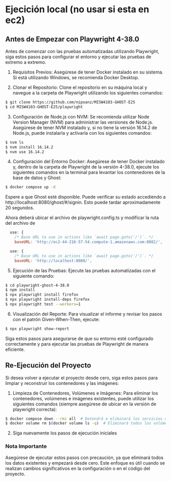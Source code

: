 # Ejecición local (no usar si esta en ec2)

## Antes de Empezar con Playwright 4-38.0
Antes de comenzar con las pruebas automatizadas utilizando Playwright, siga estos pasos para configurar el entorno y ejecutar las pruebas de extremo a extremo.
1. Requisitos Previos: 
Asegúrese de tener Docker instalado en su sistema. Si está utilizando Windows, se recomienda Docker Desktop.

2. Clonar el Repositorio: 
Clone el repositorio en su máquina local y navegue a la carpeta de Playwright utilizando los siguientes comandos: 
```bash
$ git clone https://github.com/nipoanz/MISW4103-GHOST-E25
$ cd MISW4103-GHOST-E25/playwright
```

3. Configuración de Node.js con NVM: 
Se recomienda utilizar Node Version Manager (NVM) para administrar las versiones de Node.js. Asegúrese de tener NVM instalado y, si no tiene la versión 16.14.2 de Node.js, puede instalarla y activarla con los siguientes comandos:
```bash
$ nvm ls
$ nvm install 16.14.2
$ nvm use 16.14.2
```
4. Configuración del Entorno Docker: 
Asegúrese de tener Docker instalado y, dentro de la carpeta de Playwright de la versión 4-38.0, ejecute los siguientes comandos en la terminal para levantar los contenedores de la base de datos y Ghost:

```bash
$ docker compose up -d
```
Espere a que Ghost esté disponible. Puede verificar su estado accediendo a http://localhost:8080/ghost/#/signin. Esto puede tardar aproximadamente 20 segundos.

Ahora deberá ubicar el archivo de playwright.config.ts y modificar la ruta del archivo de

``` js
  use: {
    /* Base URL to use in actions like `await page.goto('/')`. */
    baseURL: 'http://ec2-44-216-57-54.compute-1.amazonaws.com:8082/',
```
``` js
  use: {
    /* Base URL to use in actions like `await page.goto('/')`. */
    baseURL: 'http://localhost:8080/',
```

5. Ejecución de las Pruebas: 
Ejecute las pruebas automatizadas con el siguiente comando:

```bash
$ cd playwright-ghost-4-38.0
$ npm install
$ npx playwright install firefox
$ npx playwright install-deps firefox
$ npx playwright test --workers=1
```

6. Visualización del Reporte: 
Para visualizar el informe y revisar los pasos con el patrón Given-When-Then, ejecute:

```bash
$ npx playwright show-report
```

Siga estos pasos para asegurarse de que su entorno esté configurado correctamente y para ejecutar las pruebas de Playwright de manera eficiente.

## Re-Ejecución del Proyecto
Si desea volver a ejecutar el proyecto desde cero, siga estos pasos para limpiar y reconstruir los contenedores y las imágenes:

1. Limpieza de Contenedores, Volúmenes e Imágenes: 
Para eliminar los contenedores, volúmenes e imágenes existentes, puede utilizar los siguientes comandos (siempre asegúrese de ubicar en la versión de playwright correcta):

```bash
$ docker compose down --rmi all  # Detendrá e eliminará los servicios definidos en el archivo docker-compose.yml además eliminará todas las imágenes utilizadas por los servicios.
$ docker volume rm $(docker volume ls -q)  # Eliminará todos los volúmenes creados por los servicios.
```

2. Siga nuevamente los pasos de ejecución iniciales

### Nota Importante
Asegúrese de ejecutar estos pasos con precaución, ya que eliminará todos los datos existentes y empezará desde cero. Este enfoque es útil cuando se realizan cambios significativos en la configuración o en el código del proyecto.